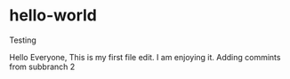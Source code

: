 # hello-world
Testing

Hello Everyone,
This is my first file edit. I am enjoying it.
Adding commints from subbranch 2
